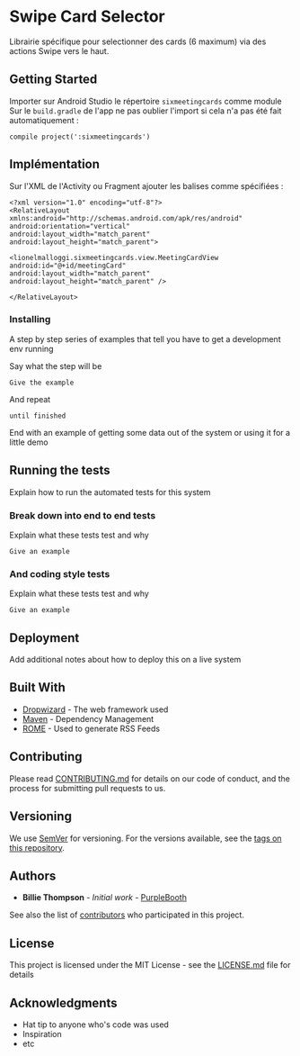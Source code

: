 # Swipe Card Selector

Librairie spécifique pour selectionner des cards (6 maximum) via des actions Swipe vers le haut.

## Getting Started

Importer sur Android Studio le répertoire `sixmeetingcards` comme module
Sur le `build.gradle` de l'app ne pas oublier l'import si cela n'a pas été fait automatiquement :
```
compile project(':sixmeetingcards')
```

## Implémentation

Sur l'XML de l'Activity ou Fragment ajouter les balises comme spécifiées :
```
<?xml version="1.0" encoding="utf-8"?>
<RelativeLayout
xmlns:android="http://schemas.android.com/apk/res/android"
android:orientation="vertical"
android:layout_width="match_parent"
android:layout_height="match_parent">

<lionelmalloggi.sixmeetingcards.view.MeetingCardView
android:id="@+id/meetingCard"
android:layout_width="match_parent"
android:layout_height="match_parent" />

</RelativeLayout>
```

### Installing

A step by step series of examples that tell you have to get a development env running

Say what the step will be

```
Give the example
```

And repeat

```
until finished
```

End with an example of getting some data out of the system or using it for a little demo

## Running the tests

Explain how to run the automated tests for this system

### Break down into end to end tests

Explain what these tests test and why

```
Give an example
```

### And coding style tests

Explain what these tests test and why

```
Give an example
```

## Deployment

Add additional notes about how to deploy this on a live system

## Built With

* [Dropwizard](http://www.dropwizard.io/1.0.2/docs/) - The web framework used
* [Maven](https://maven.apache.org/) - Dependency Management
* [ROME](https://rometools.github.io/rome/) - Used to generate RSS Feeds

## Contributing

Please read [CONTRIBUTING.md](https://gist.github.com/PurpleBooth/b24679402957c63ec426) for details on our code of conduct, and the process for submitting pull requests to us.

## Versioning

We use [SemVer](http://semver.org/) for versioning. For the versions available, see the [tags on this repository](https://github.com/your/project/tags).

## Authors

* **Billie Thompson** - *Initial work* - [PurpleBooth](https://github.com/PurpleBooth)

See also the list of [contributors](https://github.com/your/project/contributors) who participated in this project.

## License

This project is licensed under the MIT License - see the [LICENSE.md](LICENSE.md) file for details

## Acknowledgments

* Hat tip to anyone who's code was used
* Inspiration
* etc

